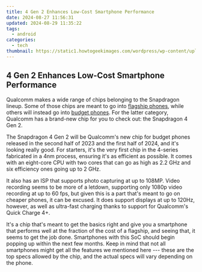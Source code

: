 ```yaml
---
title: 4 Gen 2 Enhances Low-Cost Smartphone Performance
date: 2024-08-27 11:56:31
updated: 2024-08-29 11:35:22
tags:
  - android
categories:
  - tech
thumbnail: https://static1.howtogeekimages.com/wordpress/wp-content/uploads/2023/06/Snapdragon-4-Gen-2-QRD-Image-2-1.jpg
---
```


## 4 Gen 2 Enhances Low-Cost Smartphone Performance

Qualcomm makes a wide range of chips belonging to the Snapdragon lineup. Some of those chips are meant to go into [flagship phones](https://extra-approaches.techidaily.com/2024-approved-optimizing-your-vlc-livestream-over-the-net/), while others will instead go into [budget phones](https://sim-unlock.techidaily.com/top-10-vivo-y77t-android-sim-unlock-apk-by-drfone-android/). For the latter category, Qualcomm has a brand-new chip for you to check out: the Snapdragon 4 Gen 2.

 The Snapdragon 4 Gen 2 will be Qualcomm's new chip for budget phones released in the second half of 2023 and the first half of 2024, and it's looking really good. For starters, it's the very first chip in the 4-series fabricated in a 4nm process, ensuring it's as efficient as possible. It comes with an eight-core CPU with two cores that can go as high as 2.2 GHz and six efficiency ones going up to 2 GHz.

 It also has an ISP that supports photo capturing at up to 108MP. Video recording seems to be more of a letdown, supporting only 1080p video recording at up to 60 fps, but given this is a part that's meant to go on cheaper phones, it can be excused. It does support displays at up to 120Hz, however, as well as ultra-fast charging thanks to support for Qualcomm's Quick Charge 4+.

 It's a chip that's meant to get the basics right and give you a smartphone that performs well at the fraction of the cost of a flagship, and seeing that, it seems to get the job done. Smartphones with this SoC should begin popping up within the next few months. Keep in mind that not all smartphones might get all the features we mentioned here --- these are the top specs allowed by the chip, and the actual specs will vary depending on the phone.

<ins class="adsbygoogle"
     style="display:block"
     data-ad-format="autorelaxed"
     data-ad-client="ca-pub-7571918770474297"
     data-ad-slot="1223367746"></ins>



<ins class="adsbygoogle"
     style="display:block"
     data-ad-client="ca-pub-7571918770474297"
     data-ad-slot="8358498916"
     data-ad-format="auto"
     data-full-width-responsive="true"></ins>
